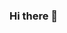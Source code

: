 ### Hi there 👋

<!--
**aadityadokania/aadityadokania** is a ✨ _special_ ✨ repository because its `README.md` (this file) appears on your GitHub profile.

Here are some ideas to get you started:

- 🔭 I’m currently working on making small web-based projects
- 🌱 I’m currently learning ReactJs
- 🤔 I’m looking for help with the whole web development ecosystem
- 💬 Ask me about how to start Web Dev, Android Dev & Non-Books
- 📫 How to reach me: Twitter - @dokaniaaaditya
- 😄 Pronouns: He/His
- ⚡ Fun fact: ...
-->
